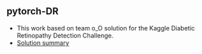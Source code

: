 ## pytorch-DR

- This work based on team o_O solution for the Kaggle Diabetic Retinopathy Detection Challenge.
- [Solution summary](https://www.kaggle.com/c/diabetic-retinopathy-detection/discussion/15617#latest-373487)

